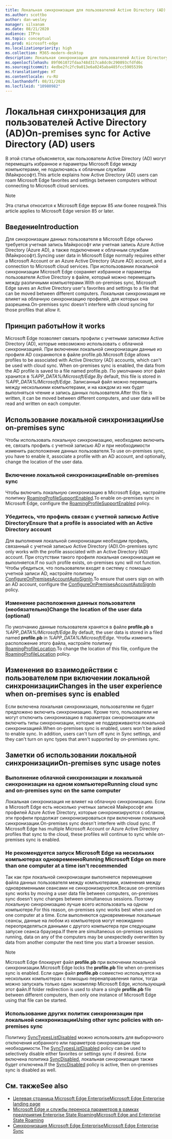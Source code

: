 ```yaml
---
title: Локальная синхронизация для пользователей Active Directory (AD)
ms.author: scottbo
author: dan-wesley
manager: silvanam
ms.date: 08/21/2020
audience: ITPro
ms.topic: conceptual
ms.prod: microsoft-edge
ms.localizationpriority: high
ms.collection: M365-modern-desktop
description: Локальная синхронизация для пользователей Active Directory (AD)
ms.openlocfilehash: 89f061072fdaa748d317ca8dc0c290893cfdfd6c
ms.sourcegitcommit: 4edbe2fc2fc9a013e6a0245aba485fcc5905539b
ms.translationtype: HT
ms.contentlocale: ru-RU
ms.lasthandoff: 08/31/2020
ms.locfileid: "10980982"
---
```

# <span data-ttu-id="11d2a-103">Локальная синхронизация для пользователей Active Directory (AD)</span><span class="sxs-lookup"><span data-stu-id="11d2a-103">On-premises sync for Active Directory (AD) users</span></span>

<span data-ttu-id="11d2a-104">В этой статье объясняется, как пользователи Active Directory (AD) могут перемещать избранное и параметры Microsoft Edge между компьютерами, не подключаясь к облачным службам (Майкрософт).</span><span class="sxs-lookup"><span data-stu-id="11d2a-104">This article explains how Active Directory (AD) users can roam Microsoft Edge favorites and settings between computers without connecting to Microsoft cloud services.</span></span>

> [!NOTE]
> <span data-ttu-id="11d2a-105">Эта статья относится к Microsoft Edge версии 85 или более поздней.</span><span class="sxs-lookup"><span data-stu-id="11d2a-105">This article applies to Microsoft Edge version 85 or later.</span></span>

## <span data-ttu-id="11d2a-106">Введение</span><span class="sxs-lookup"><span data-stu-id="11d2a-106">Introduction</span></span>

<span data-ttu-id="11d2a-107">Для синхронизации данных пользователя в Microsoft Edge обычно требуется учетная запись Майкрософт или учетная запись Azure Active Directory (Azure AD), а также подключение к облачным службам (Майкрософт).</span><span class="sxs-lookup"><span data-stu-id="11d2a-107">Syncing user data in Microsoft Edge normally requires either a Microsoft Account or an Azure Active Directory (Azure AD) account, and a connection to Microsoft cloud services.</span></span> <span data-ttu-id="11d2a-108">При использовании локальной синхронизации Microsoft Edge сохраняет избранное и параметры пользователя Active Directory в файле, который можно перемещать между различными компьютерами.</span><span class="sxs-lookup"><span data-stu-id="11d2a-108">With on-premises sync, Microsoft Edge saves an Active Directory user's favorites and settings to a file that can be moved between different computers.</span></span> <span data-ttu-id="11d2a-109">Локальная синхронизация не влияет на облачную синхронизацию профилей, для которых она разрешена.</span><span class="sxs-lookup"><span data-stu-id="11d2a-109">On-premises sync doesn't interfere with cloud syncing for those profiles that allow it.</span></span>

## <span data-ttu-id="11d2a-110">Принцип работы</span><span class="sxs-lookup"><span data-stu-id="11d2a-110">How it works</span></span>

<span data-ttu-id="11d2a-111">Microsoft Edge позволяет связать профили с учетными записями Active Directory (AD), которые невозможно использовать с облачной синхронизацией. При включении локальной синхронизации данные из профиля AD сохраняются в файле profile.pb.</span><span class="sxs-lookup"><span data-stu-id="11d2a-111">Microsoft Edge allows profiles to be associated with Active Directory (AD) accounts, which can't be used with cloud sync. When on-premises sync is enabled, the data from the AD profile is saved to a file named profile.pb.</span></span> <span data-ttu-id="11d2a-112">По умолчанию этот файл хранится в *%APP_DATA%/Microsoft/Edge*.</span><span class="sxs-lookup"><span data-stu-id="11d2a-112">By default, this file is stored in *%APP_DATA%/Microsoft/Edge*.</span></span> <span data-ttu-id="11d2a-113">Записанный файл можно перемещать между несколькими компьютерами, и на каждом из них будет выполняться чтение и запись данных пользователя.</span><span class="sxs-lookup"><span data-stu-id="11d2a-113">After this file is written, it can be moved between different computers, and user data will be read and written on each computer.</span></span>

## <span data-ttu-id="11d2a-114">Использование локальной синхронизации</span><span class="sxs-lookup"><span data-stu-id="11d2a-114">Use on-premises sync</span></span>

<span data-ttu-id="11d2a-115">Чтобы использовать локальную синхронизацию, необходимо включить ее, связать профиль с учетной записью AD и при необходимости изменить расположение данных пользователя.</span><span class="sxs-lookup"><span data-stu-id="11d2a-115">To use on-premises sync, you have to enable it, associate a profile with an AD account, and optionally, change the location of the user data.</span></span>

### <span data-ttu-id="11d2a-116">Включение локальной синхронизации</span><span class="sxs-lookup"><span data-stu-id="11d2a-116">Enable on-premises sync</span></span>

<span data-ttu-id="11d2a-117">Чтобы включить локальную синхронизацию в Microsoft Edge, настройте политику [RoamingProfileSupportEnabled](https://docs.microsoft.com/DeployEdge/microsoft-edge-policies#roamingprofilesupportenabled).</span><span class="sxs-lookup"><span data-stu-id="11d2a-117">To enable on-premises sync in Microsoft Edge, configure the [RoamingProfileSupportEnabled](https://docs.microsoft.com/DeployEdge/microsoft-edge-policies#roamingprofilesupportenabled) policy.</span></span>

### <span data-ttu-id="11d2a-118">Убедитесь, что профиль связан с учетной записью Active Directory</span><span class="sxs-lookup"><span data-stu-id="11d2a-118">Ensure that a profile is associated with an Active Directory account</span></span>

<span data-ttu-id="11d2a-119">Для выполнения локальной синхронизации необходим профиль, связанный с учетной записью Active Directory (AD).</span><span class="sxs-lookup"><span data-stu-id="11d2a-119">On-premises sync only works with the profile associated with an Active Directory (AD) account.</span></span> <span data-ttu-id="11d2a-120">При отсутствии такого профиля локальная синхронизация не выполняется.</span><span class="sxs-lookup"><span data-stu-id="11d2a-120">If no such profile exists, on-premises sync will not function.</span></span> <span data-ttu-id="11d2a-121">Чтобы убедиться, что пользователи входят в систему с помощью учетной записи AD, настройте политику [ConfigureOnPremisesAccountAutoSignIn](https://docs.microsoft.com/DeployEdge/microsoft-edge-policies#configureonpremisesaccountautosignin).</span><span class="sxs-lookup"><span data-stu-id="11d2a-121">To ensure that users sign on with an AD account, configure the [ConfigureOnPremisesAccountAutoSignIn](https://docs.microsoft.com/DeployEdge/microsoft-edge-policies#configureonpremisesaccountautosignin) policy.</span></span>

### <span data-ttu-id="11d2a-122">Изменение расположения данных пользователя (необязательно)</span><span class="sxs-lookup"><span data-stu-id="11d2a-122">Change the location of the user data (optional)</span></span>

<span data-ttu-id="11d2a-123">По умолчанию данные пользователя хранятся в файле **profile.pb** в *%APP_DATA%/Microsoft/Edge*.</span><span class="sxs-lookup"><span data-stu-id="11d2a-123">By default, the user data is stored in a filed named **profile.pb** in *%APP_DATA%/Microsoft/Edge*.</span></span> <span data-ttu-id="11d2a-124">Чтобы изменить расположение этого файла, настройте политику [RoamingProfileLocation](https://docs.microsoft.com/DeployEdge/microsoft-edge-policies#roamingprofilelocation).</span><span class="sxs-lookup"><span data-stu-id="11d2a-124">To change the location of this file, configure the [RoamingProfileLocation](https://docs.microsoft.com/DeployEdge/microsoft-edge-policies#roamingprofilelocation) policy.</span></span>

## <span data-ttu-id="11d2a-125">Изменения во взаимодействии с пользователем при включении локальной синхронизации</span><span class="sxs-lookup"><span data-stu-id="11d2a-125">Changes in the user experience when on-premises sync is enabled</span></span>

<span data-ttu-id="11d2a-126">Если включена локальная синхронизация, пользователям не будет предложено включить синхронизацию. Кроме того, пользователи не могут отключить синхронизацию в параметрах синхронизации или включить типы синхронизации, которые не поддерживаются локальной синхронизацией.</span><span class="sxs-lookup"><span data-stu-id="11d2a-126">When on-premises sync is enabled, users won't be asked to enable sync. In addition, users can't turn off sync in Sync settings, and they can't turn on sync types that aren't supported by on-premises sync.</span></span>

## <span data-ttu-id="11d2a-127">Заметки об использовании локальной синхронизации</span><span class="sxs-lookup"><span data-stu-id="11d2a-127">On-premises sync usage notes</span></span>

### <span data-ttu-id="11d2a-128">Выполнение облачной синхронизации и локальной синхронизации на одном компьютере</span><span class="sxs-lookup"><span data-stu-id="11d2a-128">Running cloud sync and on-premises sync on the same computer</span></span>

<span data-ttu-id="11d2a-129">Локальная синхронизация не влияет на облачную синхронизацию. Если в Microsoft Edge есть несколько учетных записей Майкрософт или профилей Azure Active Directory, которые синхронизируются с облаком, эти профили продолжат синхронизироваться при включении локальной синхронизации.</span><span class="sxs-lookup"><span data-stu-id="11d2a-129">On-premises sync doesn't interfere with cloud sync. If Microsoft Edge has multiple Microsoft Account or Azure Active Directory profiles that sync to the cloud, these profiles will continue to sync while on-premises sync is enabled.</span></span>

### <span data-ttu-id="11d2a-130">Не рекомендуется запуск Microsoft Edge на нескольких компьютерах одновременно</span><span class="sxs-lookup"><span data-stu-id="11d2a-130">Running Microsoft Edge on more than one computer at a time isn't recommended</span></span>

<span data-ttu-id="11d2a-131">Так как при локальной синхронизации выполняется перемещение файла данных пользователя между компьютерами, изменения между одновременными сеансами не синхронизируются.</span><span class="sxs-lookup"><span data-stu-id="11d2a-131">Because on-premises sync works by moving a user data file between computers, on-premises sync doesn't sync changes between simultaneous sessions.</span></span> <span data-ttu-id="11d2a-132">Поэтому локальную синхронизацию лучше всего использовать на одном компьютере.</span><span class="sxs-lookup"><span data-stu-id="11d2a-132">For this reason, on-premises sync works best when used on one computer at a time.</span></span> <span data-ttu-id="11d2a-133">Если выполняются одновременные локальные сеансы, данные на любом из компьютеров могут неожиданно переопределяться данными с другого компьютера при следующем запуске сеанса браузера.</span><span class="sxs-lookup"><span data-stu-id="11d2a-133">If there are simultaneous on-premises sessions running, data on any of the computers may be unexpectedly overwritten by data from another computer the next time you start a browser session.</span></span>

> [!NOTE]
> <span data-ttu-id="11d2a-134">Microsoft Edge блокирует файл **profile.pb** при включении локальной синхронизации.</span><span class="sxs-lookup"><span data-stu-id="11d2a-134">Microsoft Edge locks the **profile.pb** file when on-premises sync is enabled.</span></span> <span data-ttu-id="11d2a-135">Если один файл **profile.pb** совместно используется на нескольких компьютерах с помощью перенаправления папок, тогда можно запускать только один экземпляр Microsoft Edge, использующий этот файл.</span><span class="sxs-lookup"><span data-stu-id="11d2a-135">If folder redirection is used to share a single **profile.pb** file between different computers, then only one instance of Microsoft Edge using that file can be started.</span></span>

### <span data-ttu-id="11d2a-136">Использование других политик синхронизации при локальной синхронизации</span><span class="sxs-lookup"><span data-stu-id="11d2a-136">Using other sync policies with on-premises sync</span></span>

<span data-ttu-id="11d2a-137">Политику [SyncTypesListDisabled](https://docs.microsoft.com/DeployEdge/microsoft-edge-policies#synctypeslistdisabled) можно использовать для выборочного отключения избранного или параметров синхронизации при необходимости.</span><span class="sxs-lookup"><span data-stu-id="11d2a-137">The [SyncTypesListDisabled](https://docs.microsoft.com/DeployEdge/microsoft-edge-policies#synctypeslistdisabled) policy can be used to selectively disable either favorites or settings sync if desired.</span></span> <span data-ttu-id="11d2a-138">Если включена политика [SyncDisabled](https://docs.microsoft.com/DeployEdge/microsoft-edge-policies#syncdisabled), локальная синхронизация также будет отключена.</span><span class="sxs-lookup"><span data-stu-id="11d2a-138">If the [SyncDisabled](https://docs.microsoft.com/DeployEdge/microsoft-edge-policies#syncdisabled) policy is active, then on-premises sync is disabled as well.</span></span>  

## <span data-ttu-id="11d2a-139">См. также</span><span class="sxs-lookup"><span data-stu-id="11d2a-139">See also</span></span>

- [<span data-ttu-id="11d2a-140">Целевая страница Microsoft Edge Enterprise</span><span class="sxs-lookup"><span data-stu-id="11d2a-140">Microsoft Edge Enterprise landing page</span></span>](https://aka.ms/EdgeEnterprise)
- [<span data-ttu-id="11d2a-141">Microsoft Edge и службы переноса параметров в рамках предприятия Enterprise State Roaming</span><span class="sxs-lookup"><span data-stu-id="11d2a-141">Microsoft Edge and Enterprise State Roaming</span></span>](microsoft-edge-enterprise-state-roaming.md)
- [<span data-ttu-id="11d2a-142">Синхронизация Microsoft Edge Enterprise</span><span class="sxs-lookup"><span data-stu-id="11d2a-142">Microsoft Edge Enterprise Sync</span></span>](microsoft-edge-enterprise-sync.md)
